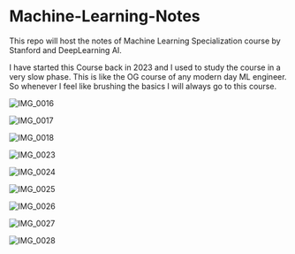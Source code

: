 # Machine-Learning-Notes

This repo will host the notes of Machine Learning Specialization course by Stanford and DeepLearning AI.

I have started this Course back in 2023 and I used to study the course in a very slow phase. This is like the OG course of any modern day ML engineer. So whenever I feel like brushing the basics I will always go to this course.

![IMG_0016](https://github.com/user-attachments/assets/afd10925-a09c-43fd-8786-005eb4bbafef)

![IMG_0017](https://github.com/user-attachments/assets/3dcb4e6e-d918-4200-994f-8932bf85a882)

![IMG_0018](https://github.com/user-attachments/assets/ea18da2c-0f70-4e20-87a0-67ee8187420b)

![IMG_0023](https://github.com/user-attachments/assets/cb29e41f-26f1-450f-8370-0d8790cad904)

![IMG_0024](https://github.com/user-attachments/assets/c1428c4c-e0db-4bc6-b465-1e962155c773)

![IMG_0025](https://github.com/user-attachments/assets/8e350fba-5713-42df-9f3a-18eeeb2fba8c)

![IMG_0026](https://github.com/user-attachments/assets/6a6ac720-aba8-490a-a8e0-600ab88a46a0)

![IMG_0027](https://github.com/user-attachments/assets/876b19b1-d3e7-4855-9dbf-fe1cf57e3efe)

![IMG_0028](https://github.com/user-attachments/assets/3ebcbfe5-e39e-4c5d-9a87-8fa888cc55d9)
